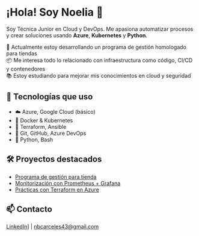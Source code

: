 # ¡Hola! Soy Noelia 👋

Soy Técnica Junior en Cloud y DevOps. Me apasiona automatizar procesos y crear soluciones usando **Azure**, **Kubernetes** y **Python**. 

🔧 Actualmente estoy desarrollando un programa de gestión homologado para tiendas  
📦 Me interesa todo lo relacionado con infraestructura como código, CI/CD y contenedores  
📚 Estoy estudiando para mejorar mis conocimientos en cloud y seguridad

## 🧠 Tecnologías que uso
- ☁️ Azure, Google Cloud (básico)
- 🐳 Docker & Kubernetes
- 📜 Terraform, Ansible
- 🧩 Git, GitHub, Azure DevOps
- 🐍 Python, Bash

## 🛠 Proyectos destacados
- [Programa de gestión para tienda](https://github.com/usuario/gestion-tienda)
- [Monitorización con Prometheus + Grafana](https://github.com/usuario/monitoring-demo)
- [Prácticas con Terraform en Azure](https://github.com/usuario/terraform-azure)

## 📫 Contacto
[LinkedIn]([(http://linkedin.com/in/noelia-barba-cárceles-2b694421b)/)] | nbcarceles43@gmail.com
